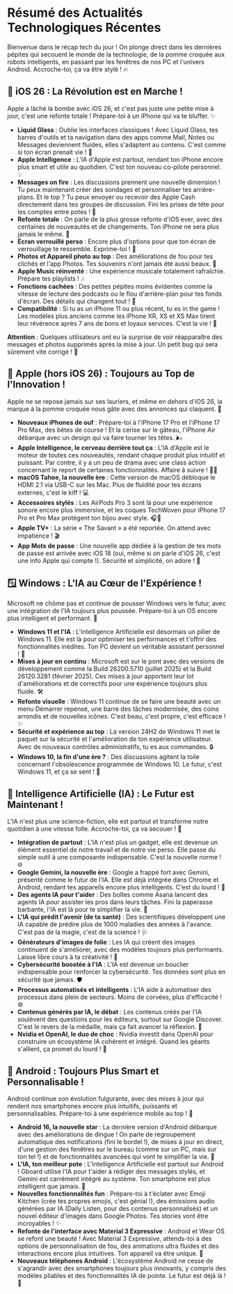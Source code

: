 # Résumé des Actualités Technologiques Récentes

Bienvenue dans le récap tech du jour ! On plonge direct dans les dernières pépites qui secouent le monde de la technologie, de la pomme croquée aux robots intelligents, en passant par les fenêtres de nos PC et l'univers Android. Accroche-toi, ça va être stylé ! 🔥




## 🍏 iOS 26 : La Révolution est en Marche !

Apple a lâché la bombe avec iOS 26, et c'est pas juste une petite mise à jour, c'est une refonte totale ! Prépare-toi à un iPhone qui va te bluffer. ✨

*   **Liquid Glass** : Oublie les interfaces classiques ! Avec Liquid Glass, tes barres d'outils et ta navigation dans des apps comme Mail, Notes ou Messages deviennent fluides, elles s'adaptent au contenu. C'est comme si ton écran prenait vie ! 🌊
*   **Apple Intelligence** : L'IA d'Apple est partout, rendant ton iPhone encore plus smart et utile au quotidien. C'est ton nouveau co-pilote personnel. 💡
*   **Messages on fire** : Les discussions prennent une nouvelle dimension ! Tu peux maintenant créer des sondages et personnaliser tes arrière-plans. Et le top ? Tu peux envoyer ou recevoir des Apple Cash directement dans tes groupes de discussion. Fini les prises de tête pour les comptes entre potes ! 💸
*   **Refonte totale** : On parle de la plus grosse refonte d'iOS ever, avec des centaines de nouveautés et de changements. Ton iPhone ne sera plus jamais le même. 🚀
*   **Écran verrouillé perso** : Encore plus d'options pour que ton écran de verrouillage te ressemble. Exprime-toi ! 🎨
*   **Photos et Appareil photo au top** : Des améliorations de fou pour tes clichés et l'app Photos. Tes souvenirs n'ont jamais été aussi beaux. 📸
*   **Apple Music réinventé** : Une expérience musicale totalement rafraîchie. Prépare tes playlists ! 🎶
*   **Fonctions cachées** : Des petites pépites moins évidentes comme la vitesse de lecture des podcasts ou le flou d'arrière-plan pour tes fonds d'écran. Des détails qui changent tout ! 🤫
*   **Compatibilité** : Si tu as un iPhone 11 ou plus récent, tu es in the game ! Les modèles plus anciens comme les iPhone XR, XS et XS Max tirent leur révérence après 7 ans de bons et loyaux services. C'est la vie ! 👋

**Attention** : Quelques utilisateurs ont eu la surprise de voir réapparaître des messages et photos supprimés après la mise à jour. Un petit bug qui sera sûrement vite corrigé ! 🐛




## 🍎 Apple (hors iOS 26) : Toujours au Top de l'Innovation !

Apple ne se repose jamais sur ses lauriers, et même en dehors d'iOS 26, la marque à la pomme croquée nous gâte avec des annonces qui claquent. 🤩

*   **Nouveaux iPhones de ouf** : Prépare-toi à l'iPhone 17 Pro et l'iPhone 17 Pro Max, des bêtes de course ! Et la cerise sur le gâteau, l'iPhone Air débarque avec un design qui va faire tourner les têtes. 🌬️
*   **Apple Intelligence, le cerveau derrière tout ça** : L'IA d'Apple est le moteur de toutes ces nouveautés, rendant chaque produit plus intuitif et puissant. Par contre, il y a un peu de drama avec une class action concernant le report de certaines fonctionnalités. Affaire à suivre ! 🕵️‍♀️
*   **macOS Tahoe, la nouvelle ère** : Cette version de macOS débloque le HDMI 2.1 via USB-C sur les Mac. Plus de fluidité pour tes écrans externes, c'est le kiff ! 💻
*   **Accessoires stylés** : Les AirPods Pro 3 sont là pour une expérience sonore encore plus immersive, et les coques TechWoven pour iPhone 17 Pro et Pro Max protègent ton bijou avec style. 🎧📱
*   **Apple TV+** : La série « The Savant » a été reportée. On attend avec impatience ! 🎬
*   **App Mots de passe** : Une nouvelle app dédiée à la gestion de tes mots de passe est arrivée avec iOS 18 (oui, même si on parle d'iOS 26, c'est une info Apple qui compte !). Sécurité et simplicité, on adore ! 🔐




## 🪟 Windows : L'IA au Cœur de l'Expérience !

Microsoft ne chôme pas et continue de pousser Windows vers le futur, avec une intégration de l'IA toujours plus poussée. Prépare-toi à un OS encore plus intelligent et performant. 🧠

*   **Windows 11 et l'IA** : L'Intelligence Artificielle est désormais un pilier de Windows 11. Elle est là pour optimiser tes performances et t'offrir des fonctionnalités inédites. Ton PC devient un véritable assistant personnel ! 🤖
*   **Mises à jour en continu** : Microsoft est sur le pont avec des versions de développement comme la Build 26200.5710 (juillet 2025) et la Build 26120.3281 (février 2025). Ces mises à jour apportent leur lot d'améliorations et de correctifs pour une expérience toujours plus fluide. 🛠️
*   **Refonte visuelle** : Windows 11 continue de se faire une beauté avec un menu Démarrer repensé, une barre des tâches modernisée, des coins arrondis et de nouvelles icônes. C'est beau, c'est propre, c'est efficace ! ✨
*   **Sécurité et expérience au top** : La version 24H2 de Windows 11 met le paquet sur la sécurité et l'amélioration de ton expérience utilisateur. Avec de nouveaux contrôles administratifs, tu es aux commandes. 🔒
*   **Windows 10, la fin d'une ère ?** : Des discussions agitent la toile concernant l'obsolescence programmée de Windows 10. Le futur, c'est Windows 11, et ça se sent ! 👋




## 🤖 Intelligence Artificielle (IA) : Le Futur est Maintenant !

L'IA n'est plus une science-fiction, elle est partout et transforme notre quotidien à une vitesse folle. Accroche-toi, ça va secouer ! 🚀

*   **Intégration de partout** : L'IA n'est plus un gadget, elle est devenue un élément essentiel de notre travail et de notre vie perso. Elle passe du simple outil à une composante indispensable. C'est la nouvelle norme ! 🌐
*   **Google Gemini, la nouvelle ère** : Google a frappé fort avec Gemini, présenté comme le futur de l'IA. Elle est déjà intégrée dans Chrome et Android, rendant tes appareils encore plus intelligents. C'est du lourd ! 🧠
*   **Des agents IA pour t'aider** : Des boîtes comme Asana lancent des agents IA pour assister les pros dans leurs tâches. Fini la paperasse barbante, l'IA est là pour te simplifier la vie. 🤝
*   **L'IA qui prédit l'avenir (de ta santé)** : Des scientifiques développent une IA capable de prédire plus de 1000 maladies des années à l'avance. C'est pas de la magie, c'est de la science ! 🩺
*   **Générateurs d'images de folie** : Les IA qui créent des images continuent de s'améliorer, avec des modèles toujours plus performants. Laisse libre cours à ta créativité ! 🎨
*   **Cybersécurité boostée à l'IA** : L'IA est devenue un bouclier indispensable pour renforcer la cybersécurité. Tes données sont plus en sécurité que jamais. 🛡️
*   **Processus automatisés et intelligents** : L'IA aide à automatiser des processus dans plein de secteurs. Moins de corvées, plus d'efficacité ! ⚙️
*   **Contenus générés par IA, le débat** : Les contenus créés par l'IA soulèvent des questions pour les éditeurs, surtout sur Google Discover. C'est le revers de la médaille, mais ça fait avancer la réflexion. 🤔
*   **Nvidia et OpenAI, le duo de choc** : Nvidia investit dans OpenAI pour construire un écosystème IA cohérent et intégré. Quand les géants s'allient, ça promet du lourd ! 🤝




## 🤖 Android : Toujours Plus Smart et Personnalisable !

Android continue son évolution fulgurante, avec des mises à jour qui rendent nos smartphones encore plus intuitifs, puissants et personnalisables. Prépare-toi à une expérience mobile au top ! 🚀

*   **Android 16, la nouvelle star** : La dernière version d'Android débarque avec des améliorations de dingue ! On parle de regroupement automatique des notifications (fini le bordel !), de mises à jour en direct, d'une gestion des fenêtres sur le bureau (comme sur un PC, mais sur ton tel !) et de fonctionnalités avancées qui vont te simplifier la vie. 📱
*   **L'IA, ton meilleur pote** : L'Intelligence Artificielle est partout sur Android ! Gboard utilise l'IA pour t'aider à rédiger des messages stylés, et Gemini est carrément intégré au système. Ton smartphone est plus intelligent que jamais. 🧠
*   **Nouvelles fonctionnalités fun** : Prépare-toi à t'éclater avec Emoji Kitchen (crée tes propres emojis, c'est génial !), des émissions audio générées par IA (Daily Listen, pour des contenus personnalisés) et un nouvel éditeur d'images dans Google Photos. Tes stories vont être incroyables ! ✨
*   **Refonte de l'interface avec Material 3 Expressive** : Android et Wear OS se refont une beauté ! Avec Material 3 Expressive, attends-toi à des options de personnalisation de fou, des animations ultra fluides et des interactions encore plus intuitives. Ton appareil va être unique. 🎨
*   **Nouveaux téléphones Android** : L'écosystème Android ne cesse de s'agrandir avec des smartphones toujours plus innovants, y compris des modèles pliables et des fonctionnalités IA de pointe. Le futur est déjà là ! 🤩



